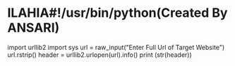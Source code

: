 # ILAHIA#!/usr/bin/python(Created By ANSARI)
import urllib2
import sys
url = raw_input("Enter Full Url of Target Website")
url.rstrip()
header = urllib2.urlopen(url).info()
print (str(header))
